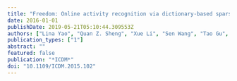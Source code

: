 ```yaml
---
title: "Freedom: Online activity recognition via dictionary-based sparse representation of RFID sensing data"
date: 2016-01-01
publishDate: 2019-05-21T05:10:44.309553Z
authors: ["Lina Yao", "Quan Z. Sheng", "Xue Li", "Sen Wang", "Tao Gu", "Wenjie Ruan", "Wan Zou"]
publication_types: ["1"]
abstract: ""
featured: false
publication: "*ICDM*"
doi: "10.1109/ICDM.2015.102"
---
```


